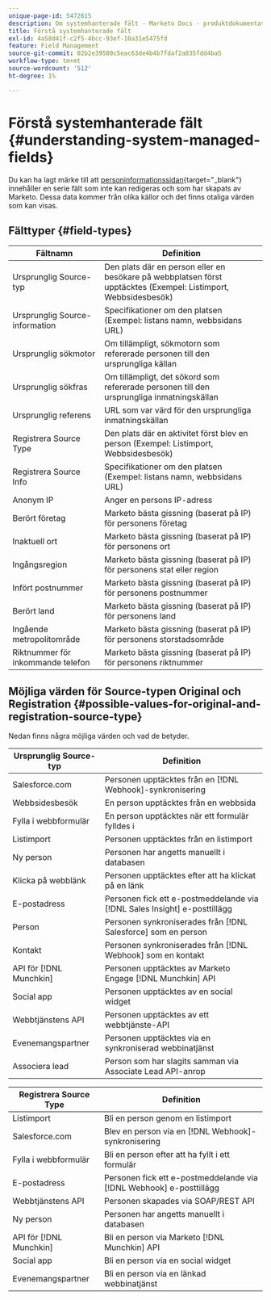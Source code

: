 ```yaml
---
unique-page-id: 5472615
description: Om systemhanterade fält - Marketo Docs - produktdokumentation
title: Förstå systemhanterade fält
exl-id: 4a58d41f-c2f5-4bcc-93ef-10a31e5475fd
feature: Field Management
source-git-commit: 02b2e39580c5eac63de4b4b7fdaf2a835fdd4ba5
workflow-type: tm+mt
source-wordcount: '512'
ht-degree: 1%

---
```


# Förstå systemhanterade fält {#understanding-system-managed-fields}

Du kan ha lagt märke till att [personinformationssidan](/help/marketo/product-docs/core-marketo-concepts/smart-lists-and-static-lists/managing-people-in-smart-lists/using-the-person-detail-page.md){target="_blank"} innehåller en serie fält som inte kan redigeras och som har skapats av Marketo. Dessa data kommer från olika källor och det finns otaliga värden som kan visas.

## Fälttyper {#field-types}

| **Fältnamn** | **Definition** |
|---|---|
| Ursprunglig Source-typ | Den plats där en person eller en besökare på webbplatsen först upptäcktes (Exempel: Listimport, Webbsidesbesök) |
| Ursprunglig Source-information | Specifikationer om den platsen (Exempel: listans namn, webbsidans URL) |
| Ursprunglig sökmotor | Om tillämpligt, sökmotorn som refererade personen till den ursprungliga källan |
| Ursprunglig sökfras | Om tillämpligt, det sökord som refererade personen till den ursprungliga inmatningskällan |
| Ursprunglig referens | URL som var värd för den ursprungliga inmatningskällan |
| Registrera Source Type | Den plats där en aktivitet först blev en person (Exempel: Listimport, Webbsidesbesök) |
| Registrera Source Info | Specifikationer om den platsen (Exempel: listans namn, webbsidans URL) |
| Anonym IP | Anger en persons IP-adress |
| Berört företag | Marketo bästa gissning (baserat på IP) för personens företag |
| Inaktuell ort | Marketo bästa gissning (baserat på IP) för personens ort |
| Ingångsregion | Marketo bästa gissning (baserat på IP) för personens stat eller region |
| Infört postnummer | Marketo bästa gissning (baserat på IP) för personens postnummer |
| Berört land | Marketo bästa gissning (baserat på IP) för personens land |
| Ingående metropolitområde | Marketo bästa gissning (baserat på IP) för personens storstadsområde |
| Riktnummer för inkommande telefon | Marketo bästa gissning (baserat på IP) för personens riktnummer |

## Möjliga värden för Source-typen Original och Registration {#possible-values-for-original-and-registration-source-type}

Nedan finns några möjliga värden och vad de betyder.

| **Ursprunglig Source-typ** | **Definition** |
|---|---|
| Salesforce.com | Personen upptäcktes från en [!DNL Webhook]-synkronisering |
| Webbsidesbesök | En person upptäcktes från en webbsida |
| Fylla i webbformulär | En person upptäcktes när ett formulär fylldes i |
| Listimport | Personen upptäcktes från en listimport |
| Ny person | Personen har angetts manuellt i databasen |
| Klicka på webblänk | Personen upptäcktes efter att ha klickat på en länk |
| E-postadress | Personen fick ett e-postmeddelande via [!DNL Sales Insight] e-posttillägg |
| Person | Personen synkroniserades från [!DNL Salesforce] som en person |
| Kontakt | Personen synkroniserades från [!DNL Webhook] som en kontakt |
| API för [!DNL Munchkin] | Personen upptäcktes av Marketo Engage [!DNL Munchkin] API |
| Social app | Personen upptäcktes av en social widget |
| Webbtjänstens API | Personen upptäcktes av ett webbtjänste-API |
| Evenemangspartner | Personen upptäcktes via en synkroniserad webbinatjänst |
| Associera lead | Person som har slagits samman via Associate Lead API-anrop |

| **Registrera Source Type** | **Definition** |
|---|---|
| Listimport | Bli en person genom en listimport |
| Salesforce.com | Blev en person via en [!DNL Webhook]-synkronisering |
| Fylla i webbformulär | Bli en person efter att ha fyllt i ett formulär |
| E-postadress | Personen fick ett e-postmeddelande via [!DNL Webhook] e-posttillägg |
| Webbtjänstens API | Personen skapades via SOAP/REST API |
| Ny person | Personen har angetts manuellt i databasen |
| API för [!DNL Munchkin] | Bli en person via Marketo [!DNL Munchkin] API |
| Social app | Bli en person via en social widget |
| Evenemangspartner | Bli en person via en länkad webbinatjänst |
